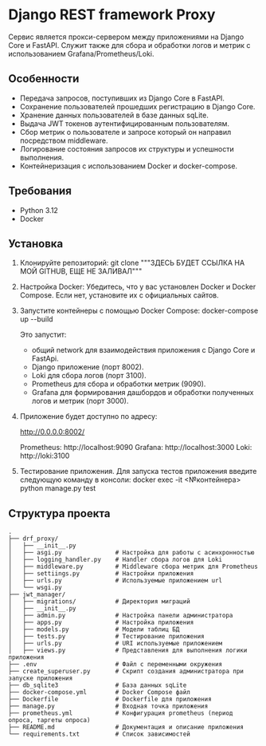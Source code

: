 # Django REST framework Proxy

Сервис является прокси-сервером между приложениями на Django Core и FastAPI.
Служит также для сбора и обработки логов и метрик с использованием Grafana/Prometheus/Loki.

## Особенности
- Передача запросов, поступивших из Django Core в FastAPI.
- Сохранение пользователей прошедших регистрацию в Django Core.
- Хранение данных пользователей в базе данных sqLite.
- Выдача JWT токенов аутентифицированным пользователям.
- Сбор метрик о пользователе и запросе который он направил посредством middleware.
- Логирование состояния запросов их структуры и успешности выполнения.
- Контейнеризация с использованием Docker и docker-compose.

## Требования
- Python 3.12
- Docker

## Установка

1. Клонируйте репозиторий:
        git clone """ЗДЕСЬ БУДЕТ ССЫЛКА НА МОЙ GITHUB, ЕЩЕ НЕ ЗАЛИВАЛ"""


2. Настройка Docker:
    Убедитесь, что у вас установлен Docker и Docker Compose. Если нет, установите их с официальных сайтов.


3. Запустите контейнеры с помощью Docker Compose:
        docker-compose up --build


    Это запустит:
    - общий network для взаимодействия приложения с Django Core и FastApi.
    - Django приложение (порт 8002).
    - Loki для сбора логов (порт 3100).
    - Prometheus для сбора и обработки метрик (9090).
    - Grafana для формирования дашбордов и обработки полученных логов и метрик (порт 3000).

4. Приложение будет доступно по адресу:
    
    http://0.0.0.0:8002/
    
    Prometheus: http://localhost:9090
    Grafana: http://localhost:3000
    Loki: http://loki:3100


5. Тестирование приложения.
    Для запуска тестов приложения введите следующую команду в консоли:
        docker exec -it <№контейнера>  python manage.py test

   
## Структура проекта

```plaintext
.
├── drf_proxy/
│   ├── __init__.py
│   ├── asgi.py               # Настройка для работы с асинхронностью
│   ├── logging_handler.py    # Handler сбора логов для Loki
│   ├── middleware.py         # Middleware сбора метрик для Prometheus
│   ├── settiings.py          # Настройки приложения
│   ├── urls.py               # Используемые приложением url
│   └── wsgi.py               
├── jwt_manager/  
│   ├── migrations/           # Директория миграций
│   ├── __init__.py
│   ├── admin.py              # Настройка панели администратора
│   ├── apps.py               # Настройка приложения
│   ├── models.py             # Модели таблиц БД
│   ├── tests.py              # Тестирование приложения
│   ├── urls.py               # URI используемые приложением
│   ├── views.py              # Представления для выполнения логики приложения
├── .env                      # Файл с переменными окружения
├── create_superuser.py       # Скрипт создания администратора при запуске приложения
├── db_sqlite3                # База данных sqLite
├── docker-compose.yml        # Docker Compose файл
├── Dockerfile                # Dockerfile для приложения
├── manage.py                 # Входная точка приложения
├── prometheus.yml            # Конфигурация prometheus (период опроса, таргеты опроса)
├── README.md                 # Документация и описание приложения
└── requirements.txt          # Список зависимостей